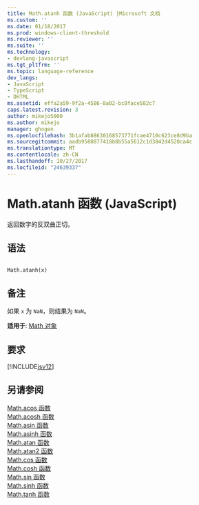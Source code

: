 ```yaml
---
title: Math.atanh 函数 (JavaScript) |Microsoft 文档
ms.custom: ''
ms.date: 01/18/2017
ms.prod: windows-client-threshold
ms.reviewer: ''
ms.suite: ''
ms.technology:
- devlang-javascript
ms.tgt_pltfrm: ''
ms.topic: language-reference
dev_langs:
- JavaScript
- TypeScript
- DHTML
ms.assetid: effa2a59-9f2a-4586-8a02-bc8face582c7
caps.latest.revision: 3
author: mikejo5000
ms.author: mikejo
manager: ghogen
ms.openlocfilehash: 3b1afab88630168573771fcae4710c623ce8d9ba
ms.sourcegitcommit: aadb9588877418b8b55a5612c1d3842d4520ca4c
ms.translationtype: MT
ms.contentlocale: zh-CN
ms.lasthandoff: 10/27/2017
ms.locfileid: "24639337"
---
```

# <a name="mathatanh-function-javascript"></a>Math.atanh 函数 (JavaScript)
返回数字的反双曲正切。  
  
## <a name="syntax"></a>语法  
  
```  
  
Math.atanh(x)   
```  
  
## <a name="remarks"></a>备注  
 如果 `x` 为 `NaN`，则结果为 `NaN`。  
  
 **适用于**: [Math 对象](../../javascript/reference/math-object-javascript.md)  
  
## <a name="requirements"></a>要求  
 [!INCLUDE[jsv12](../../javascript/reference/includes/jsv12-md.md)]  
  
## <a name="see-also"></a>另请参阅  
 [Math.acos 函数](../../javascript/reference/math-acos-function-javascript.md)   
 [Math.acosh 函数](../../javascript/reference/math-acosh-function-javascript.md)   
 [Math.asin 函数](../../javascript/reference/math-asin-function-javascript.md)   
 [Math.asinh 函数](../../javascript/reference/math-asinh-function-javascript.md)   
 [Math.atan 函数](../../javascript/reference/math-atan-function-javascript.md)   
 [Math.atan2 函数](../../javascript/reference/math-atan2-function-javascript.md)   
 [Math.cos 函数](../../javascript/reference/math-cos-function-javascript.md)   
 [Math.cosh 函数](../../javascript/reference/math-cosh-function-javascript.md)   
 [Math.sin 函数](../../javascript/reference/math-sin-function-javascript.md)   
 [Math.sinh 函数](../../javascript/reference/math-sinh-function-javascript.md)   
 [Math.tanh 函数](../../javascript/reference/math-tanh-function-javascript.md)